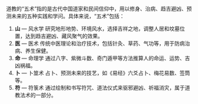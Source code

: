 道教的“五术”指的是古代中国道家和民间信仰中，用以修身、治病、趋吉避凶、预测未来的五种实践和学问。具体来说，“五术”包括：

1. **山** — 风水学
    研究地形地势、环境风水，选择吉祥之地，调整人居和坟墓位置，达到趋吉避凶、藏风聚气的效果。
2. **医** — 医术
    传统中医理论和治疗技术，包括针灸、草药、气功等，用于防病治病、养生保健。
3. **命** — 命理学
    通过八字、紫微斗数、奇门遁甲等方法推算人的命运、运势、吉凶祸福。
4. **卜** — 卜筮术
    占卜、预测未来的技艺，如《易经》六爻占卜、梅花易数、签筒等。
5. **符** — 符箓术
    通过绘制和书写符咒、道法仪式来驱邪避凶、祈福消灾，属于道教法术的一部分。